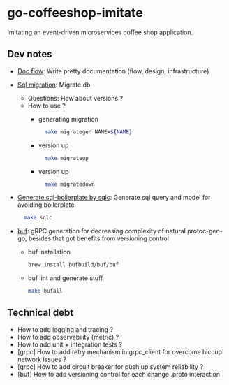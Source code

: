 # go-coffeeshop-imitate

Imitating an event-driven microservices coffee shop application.

## Dev notes

- [Doc flow](https://libraries.excalidraw.com/): Write pretty documentation (flow, design, infrastructure)
- [Sql migration](https://github.com/golang-migrate/migrate): Migrate db
  - Questions: How about versions ?
  - How to use ?
    - generating migration

      ```bash
        make migrategen NAME=${NAME}
      ```

    - version up

      ```bash
        make migrateup
      ```

    - version up
    
      ```bash
        make migratedown
      ```

- [Generate sql-boilerplate by sqlc](https://github.com/kyleconroy/sqlc): Generate sql query and model for avoiding boilerplate
  
  ```bash
    make sqlc
  ```

- [buf](https://github.com/bufbuild/buf): gRPC generation for decreasing complexity of natural protoc-gen-go, besides that got benefits from versioning control

  - buf installation
    ```bash
    brew install bufbuild/buf/buf
    ```
  
  - buf lint and generate stuff
    ```bash
    make bufall
    ```
  
## Technical debt

- How to add logging and tracing ?
- How to add observability (metric) ?
- How to add unit + integration tests ?
- [grpc] How to add retry mechanism in grpc_client for overcome hiccup network issues ?
- [grpc] How to add circuit breaker for push up system reliability ?
- [buf] How to add versioning control for each change .proto interaction 

      